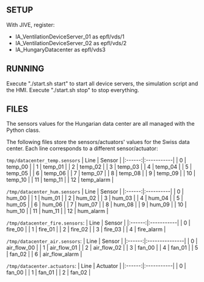 ## SETUP
With JIVE, register:
- IA_VentilationDeviceServer_01 as epfl/vds/1
- IA_VentilationDeviceServer_02 as epfl/vds/2
- IA_HungaryDatacenter as epfl/vds3


## RUNNING
Execute "./start.sh start" to start all device servers, the simulation script and the HMI.
Execute "./start.sh stop" to stop everything.

## FILES
The sensors values for the Hungarian data center are all managed with the Python class.

The following files store the sensors/actuators' values for the Swiss data center. Each line corresponds to a different sensor/actuator:

`tmp/datacenter_temp.sensors`
| Line   | Sensor     |
|:------:|:-----------|
|   0    | temp_00    |
|   1    | temp_01    |
|   2    | temp_02    |
|   3    | temp_03    |
|   4    | temp_04    |
|   5    | temp_05    |
|   6    | temp_06    |
|   7    | temp_07    |
|   8    | temp_08    |
|   9    | temp_09    |
|   10   | temp_10    |
|   11   | temp_11    |
|   12   | temp_alarm |

`/tmp/datacenter_hum.sensors`
| Line   | Sensor    |
|:------:|:----------|
|    0   | hum_00    |
|    1   | hum_01    |
|    2   | hum_02    |
|    3   | hum_03    |
|    4   | hum_04    |
|    5   | hum_05    |
|    6   | hum_06    |
|    7   | hum_07    |
|    8   | hum_08    |
|    9   | hum_09    |
|    10  | hum_10    |
|    11  | hum_11    |
|    12  | hum_alarm |

`/tmp/datacenter_fire.sensors`:
| Line   | Sensor     |
|:------:|:-----------|
|   0    | fire_00    |
|   1    | fire_01    |
|   2    | fire_02    |
|   3    | fire_03    |
|   4    | fire_alarm |

`/tmp/datacenter_air.sensors`:
| Line   | Sensor         |
|:------:|:---------------|
|    0   | air_flow_00    |
|    1   | air_flow_01    |
|    2   | air_flow_02    |
|    3   | fan_00         |
|    4   | fan_01         |
|    5   | fan_02         |
|    6   | air_flow_alarm |

`/tmp/datacenter.actuators`:
| Line   | Actuator   |
|:------:|:-----------|
|    0   | fan_00     |
|    1   | fan_01     |
|    2   | fan_02     |
